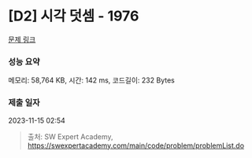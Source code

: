 # [D2] 시각 덧셈 - 1976 

[문제 링크](https://swexpertacademy.com/main/code/problem/problemDetail.do?contestProbId=AV5PttaaAZIDFAUq) 

### 성능 요약

메모리: 58,764 KB, 시간: 142 ms, 코드길이: 232 Bytes

### 제출 일자

2023-11-15 02:54



> 출처: SW Expert Academy, https://swexpertacademy.com/main/code/problem/problemList.do
